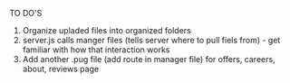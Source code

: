 TO DO'S
  1. Organize upladed files into organized folders 
  2. server.js calls manger files (tells server where to pull fiels from) 
            - get familiar with how that interaction works
  3. Add another .pug file (add route in manager file) for offers, careers, about, reviews page 
